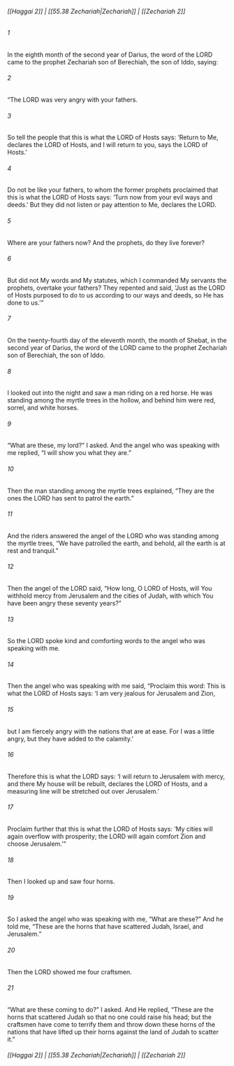 
###### [[Haggai 2]] | [[55.38 Zechariah|Zechariah]] | [[Zechariah 2]]

###### 1
In the eighth month of the second year of Darius, the word of the LORD came to the prophet Zechariah son of Berechiah, the son of Iddo, saying:
###### 2
“The LORD was very angry with your fathers.
###### 3
So tell the people that this is what the LORD of Hosts says: ‘Return to Me, declares the LORD of Hosts, and I will return to you, says the LORD of Hosts.’
###### 4
Do not be like your fathers, to whom the former prophets proclaimed that this is what the LORD of Hosts says: ‘Turn now from your evil ways and deeds.’ But they did not listen or pay attention to Me, declares the LORD.
###### 5
Where are your fathers now? And the prophets, do they live forever?
###### 6
But did not My words and My statutes, which I commanded My servants the prophets, overtake your fathers? They repented and said, ‘Just as the LORD of Hosts purposed to do to us according to our ways and deeds, so He has done to us.’”
###### 7
On the twenty-fourth day of the eleventh month, the month of Shebat, in the second year of Darius, the word of the LORD came to the prophet Zechariah son of Berechiah, the son of Iddo.
###### 8
I looked out into the night and saw a man riding on a red horse. He was standing among the myrtle trees in the hollow, and behind him were red, sorrel, and white horses.
###### 9
“What are these, my lord?” I asked. And the angel who was speaking with me replied, “I will show you what they are.”
###### 10
Then the man standing among the myrtle trees explained, “They are the ones the LORD has sent to patrol the earth.”
###### 11
And the riders answered the angel of the LORD who was standing among the myrtle trees, “We have patrolled the earth, and behold, all the earth is at rest and tranquil.”
###### 12
Then the angel of the LORD said, “How long, O LORD of Hosts, will You withhold mercy from Jerusalem and the cities of Judah, with which You have been angry these seventy years?”
###### 13
So the LORD spoke kind and comforting words to the angel who was speaking with me.
###### 14
Then the angel who was speaking with me said, “Proclaim this word: This is what the LORD of Hosts says: ‘I am very jealous for Jerusalem and Zion,
###### 15
but I am fiercely angry with the nations that are at ease. For I was a little angry, but they have added to the calamity.’
###### 16
Therefore this is what the LORD says: ‘I will return to Jerusalem with mercy, and there My house will be rebuilt, declares the LORD of Hosts, and a measuring line will be stretched out over Jerusalem.’
###### 17
Proclaim further that this is what the LORD of Hosts says: ‘My cities will again overflow with prosperity; the LORD will again comfort Zion and choose Jerusalem.’”
###### 18
Then I looked up and saw four horns.
###### 19
So I asked the angel who was speaking with me, “What are these?” And he told me, “These are the horns that have scattered Judah, Israel, and Jerusalem.”
###### 20
Then the LORD showed me four craftsmen.
###### 21
“What are these coming to do?” I asked. And He replied, “These are the horns that scattered Judah so that no one could raise his head; but the craftsmen have come to terrify them and throw down these horns of the nations that have lifted up their horns against the land of Judah to scatter it.”

###### [[Haggai 2]] | [[55.38 Zechariah|Zechariah]] | [[Zechariah 2]]
